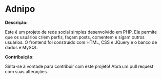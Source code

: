 # Adnipo

**Descrição:**

Este é um projeto de rede social simples desenvolvido em PHP. Ele permite que os usuários criem perfis, façam posts, comentem e sigam outros usuários. O frontend foi construído com HTML, CSS e JQuery e o banco de dados é MySQL.

**Contribuição:**

Sinta-se à vontade para contribuir com este projeto! Abra um pull request com suas alterações.